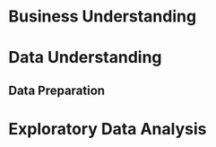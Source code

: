 # Business Understanding


# Data Understanding

## Data Preparation


# Exploratory Data Analysis


